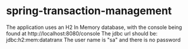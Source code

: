 # spring-transaction-management

The application uses an H2 In Memory database, with the console being found at http://localhost:8080/console
The jdbc url should be: jdbc:h2:mem:datatranx
The user name is "sa" and there is no password